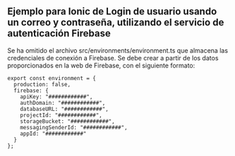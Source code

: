 ## Ejemplo para Ionic de Login de usuario usando un correo y contraseña, utilizando el servicio de autenticación Firebase

Se ha omitido el archivo src/environments/environment.ts que almacena las credenciales de conexión a Firebase. Se debe crear a partir de los datos proporcionados en la web de Firebase, con el siguiente formato:

```
export const environment = {
  production: false,
  firebase: {
    apiKey: "############",
    authDomain: "############",
    databaseURL: "############",
    projectId: "############",
    storageBucket: "############",
    messagingSenderId: "############",
    appId: "############"
  }
};
```

